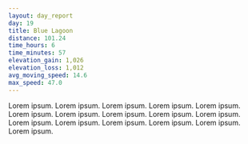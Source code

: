 ```yaml
---
layout: day_report
day: 19
title: Blue Lagoon
distance: 101.24
time_hours: 6
time_minutes: 57
elevation_gain: 1,026
elevation_loss: 1,012
avg_moving_speed: 14.6
max_speed: 47.0
---
```


Lorem ipsum. Lorem ipsum. Lorem ipsum. Lorem ipsum. Lorem ipsum. Lorem ipsum. Lorem ipsum. Lorem ipsum.
Lorem ipsum. Lorem ipsum. Lorem ipsum. Lorem ipsum. Lorem ipsum. Lorem ipsum. Lorem ipsum. Lorem ipsum.
